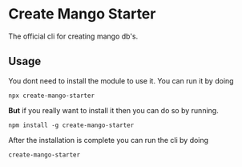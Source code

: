# Create Mango Starter
The official cli for creating mango db's.

## Usage
You dont need to install the module to use it. You can run it by doing
```
npx create-mango-starter
```

**But** if you really want to install it then you can do so by running.
```
npm install -g create-mango-starter
```
After the installation is complete you can run the cli by doing
```
create-mango-starter
```